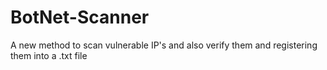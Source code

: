 # BotNet-Scanner
A new method to scan vulnerable IP's and also verify them and registering them into a .txt file
